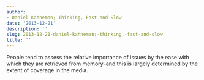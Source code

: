 ```yaml
---
author:
- Daniel Kahneman; Thinking, Fast and Slow
date: '2013-12-21'
description: ''
slug: 2013-12-21-daniel-kahneman;-thinking,-fast-and-slow
title: ''
---
```

People tend to assess the relative importance of issues by the ease with which they are retrieved from memory–and this is largely determined by the extent of coverage in the media.



